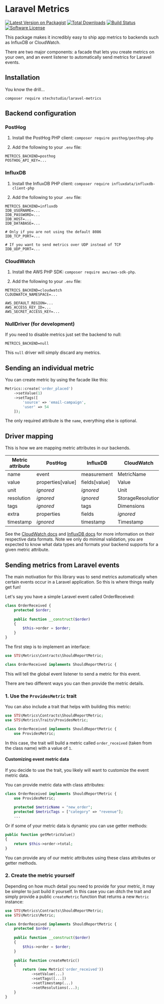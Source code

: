 # Laravel Metrics

[![Latest Version on Packagist](https://img.shields.io/packagist/v/stechstudio/laravel-metrics.svg?style=flat-square)](https://packagist.org/packages/stechstudio/laravel-metrics)
[![Total Downloads](https://img.shields.io/packagist/dt/stechstudio/laravel-metrics.svg?style=flat-square)](https://packagist.org/packages/stechstudio/laravel-metrics)
[![Build Status](https://img.shields.io/travis/stechstudio/laravel-metrics/master.svg?style=flat-square)](https://travis-ci.org/stechstudio/laravel-metrics)
[![Software License](https://img.shields.io/badge/license-MIT-brightgreen.svg?style=flat-square)](LICENSE.md)

This package makes it incredibly easy to ship app metrics to backends such as InfluxDB or CloudWatch.

There are two major components: a facade that lets you create metrics on your own, and an event listener to
automatically send metrics for Laravel events.

## Installation

You know the drill...

```
composer require stechstudio/laravel-metrics
```

## Backend configuration

### PostHog

1. Install the PostHog PHP client: `composer require posthog/posthog-php`

2. Add the following to your `.env` file:

```
METRICS_BACKEND=posthog
POSTHOG_API_KEY=...
```

### InfluxDB

1. Install the InfluxDB PHP client: `composer require influxdata/influxdb-client-php`

2. Add the following to your `.env` file:

```
METRICS_BACKEND=influxdb
IDB_USERNAME=...
IDB_PASSWORD=...
IDB_HOST=...
IDB_DATABASE=...

# Only if you are not using the default 8086
IDB_TCP_PORT=...

# If you want to send metrics over UDP instead of TCP
IDB_UDP_PORT=...
```

### CloudWatch

1. Install the AWS PHP SDK: `composer require aws/aws-sdk-php`.

2. Add the following to your `.env` file:

```
METRICS_BACKEND=cloudwatch
CLOUDWATCH_NAMESPACE=...

AWS_DEFAULT_REGION=...
AWS_ACCESS_KEY_ID=...
AWS_SECRET_ACCESS_KEY=...
```

### NullDriver (for development)

If you need to disable metrics just set the backend to null:

```
METRICS_BACKEND=null
```

This `null` driver will simply discard any metrics.

## Sending an individual metric

You can create metric by using the facade like this:

```php
Metrics::create('order_placed')
    ->setValue(1)
    ->setTags([
        'source' => 'email-campaign',
        'user' => 54
    ]);
```

The only required attribute is the `name`, everything else is optional.

## Driver mapping

This is how we are mapping metric attributes in our backends.

| Metric attribute | PostHog           | InfluxDB      | CloudWatch        |
|------------------|-------------------|---------------|-------------------|
| name             | event             | measurement   | MetricName        |
| value            | properties[value] | fields[value] | Value             |
| unit             | _ignored_         | _ignored_     | Unit              |
| resolution       | _ignored_         | _ignored_     | StorageResolution |
| tags             | _ignored_         | tags          | Dimensions        |
| extra            | properties        | fields        | _ignored_         |
| timestamp        | _ignored_         | timestamp     | Timestamp         |

See the [CloudWatch docs](http://docs.aws.amazon.com/AmazonCloudWatch/latest/APIReference/API_MetricDatum.html)
and [InfluxDB docs](https://docs.influxdata.com/influxdb/latest/concepts/key_concepts/) for more information on their
respective data formats. Note we only do minimal validation, you are expected to know what data types and formats your
backend supports for a given metric attribute.

## Sending metrics from Laravel events

The main motivation for this library was to send metrics automatically when certain events occur in a Laravel
application. So this is where things really get fun!

Let's say you have a simple Laravel event called OrderReceived:

```php
class OrderReceived {
    protected $order;
    
    public function __construct($order)
    {
        $this->order = $order;
    }
}
```

The first step is to implement an interface:

```php
use STS\Metrics\Contracts\ShouldReportMetric;

class OrderReceived implements ShouldReportMetric {
```

This will tell the global event listener to send a metric for this event.

There are two different ways you can then provide the metric details.

### 1. Use the `ProvidesMetric` trait

You can also include a trait that helps with building this metric:

```php
use STS\Metrics\Contracts\ShouldReportMetric;
use STS\Metrics\Traits\ProvidesMetric;

class OrderReceived implements ShouldReportMetric {
    use ProvidesMetric;
```

In this case, the trait will build a metric called `order_received` (taken from the class name) with a value of `1`.

#### Customizing event metric data

If you decide to use the trait, you likely will want to customize the event metric data.

You can provide metric data with class attributes:

```php
class OrderReceived implements ShouldReportMetric {
    use ProvidesMetric;
    
    protected $metricName = "new_order";
    protected $metricTags = ["category" => "revenue"];
    ...
```

Or if some of your metric data is dynamic you can use getter methods:

```php
public function getMetricValue()
{
    return $this->order->total;
}
```

You can provide any of our metric attributes using these class attributes or getter methods.

### 2. Create the metric yourself

Depending on how much detail you need to provide for your metric, it may be simpler to just build it yourself. In this
case you can ditch the trait and simply provide a public `createMetric` function that returns a new `Metric` instance:

```php
use STS\Metrics\Contracts\ShouldReportMetric;
use STS\Metrics\Metric;

class OrderReceived implements ShouldReportMetric {
    protected $order;
    
    public function __construct($order)
    {
        $this->order = $order;
    }
    
    public function createMetric()
    {
        return (new Metric('order_received'))
            ->setValue(...)
            ->setTags([...])
            ->setTimestamp(...)
            ->setResolutions(...);
    }
}
```
